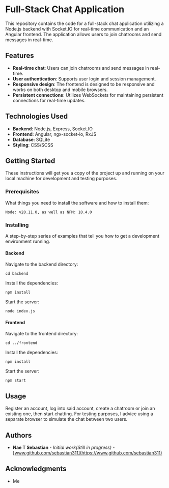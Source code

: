 # Full-Stack Chat Application

This repository contains the code for a full-stack chat application utilizing a Node.js backend with Socket.IO for real-time communication and an Angular frontend. The application allows users to join chatrooms and send messages in real-time.

## Features

- **Real-time chat**: Users can join chatrooms and send messages in real-time.
- **User authentication**: Supports user login and session management.
- **Responsive design**: The frontend is designed to be responsive and works on both desktop and mobile browsers.
- **Persistent connections**: Utilizes WebSockets for maintaining persistent connections for real-time updates.

## Technologies Used

- **Backend**: Node.js, Express, Socket.IO
- **Frontend**: Angular, ngx-socket-io, RxJS
- **Database**: SQLite
- **Styling**: CSS/SCSS

## Getting Started

These instructions will get you a copy of the project up and running on your local machine for development and testing purposes.

### Prerequisites

What things you need to install the software and how to install them:

`Node: v20.11.0, as well as NPM: 10.4.0`


### Installing

A step-by-step series of examples that tell you how to get a development environment running.

#### Backend

Navigate to the backend directory:

`cd backend`

Install the dependencies:

`npm install`

Start the server:

`node index.js`


#### Frontend

Navigate to the frontend directory:

`cd ../frontend`


Install the dependencies:

`npm install`

Start the server:

`npm start`

## Usage

Register an account, log into said account, create a chatroom or join an existing one, then start chatting. For testing purposes, I advice using a separate browser to simulate the chat between two users.

## Authors

- **Nae T Sebastian** - *Initial work(Still in progress)* - [www.github.com/sebastian311](https://www.github.com/sebastian311)

## Acknowledgments

- Me
